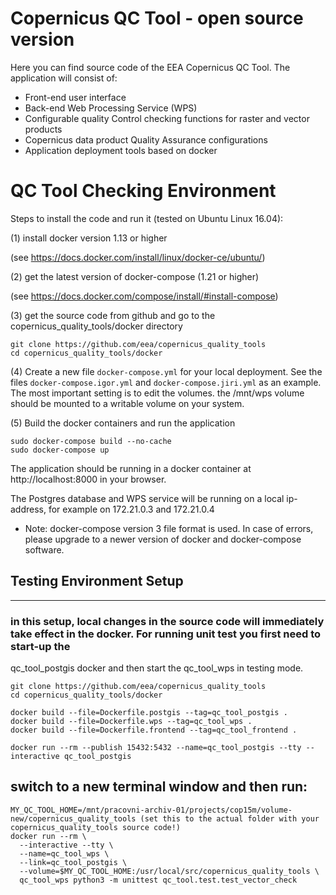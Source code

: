 # Copernicus QC Tool - open source version
Here you can find source code of the EEA Copernicus QC Tool.
The application will consist of:
* Front-end user interface
* Back-end Web Processing Service (WPS)
* Configurable quality Control checking functions for raster and vector products
* Copernicus data product Quality Assurance configurations
* Application deployment tools based on docker

# QC Tool Checking Environment
Steps to install the code and run it (tested on Ubuntu Linux 16.04):

(1) install docker version 1.13 or higher

(see https://docs.docker.com/install/linux/docker-ce/ubuntu/)

(2) get the latest version of docker-compose (1.21 or higher)

(see https://docs.docker.com/compose/install/#install-compose)

(3) get the source code from github and go to the copernicus_quality_tools/docker directory
```
git clone https://github.com/eea/copernicus_quality_tools
cd copernicus_quality_tools/docker
```

(4) Create a new file `docker-compose.yml` for your local deployment. See the files `docker-compose.igor.yml` and `docker-compose.jiri.yml`
as an example. The most important setting is to edit the volumes. the /mnt/wps volume should be mounted to a writable volume on your
system.

(5) Build the docker containers and run the application
```
sudo docker-compose build --no-cache
sudo docker-compose up
```

The application should be running in a docker container at http://localhost:8000 in your browser.

The Postgres database and WPS service will be running on a local ip-address, for example on 172.21.0.3 and 172.21.0.4

* Note: docker-compose version 3 file format is used. In case of errors, please upgrade to a newer version of docker and docker-compose software.

## Testing Environment Setup
----------------------------
### in this setup, local changes in the source code will immediately take effect in the docker. For running unit test you first need to start-up the
qc_tool_postgis docker and then start the qc_tool_wps in testing mode.
```
git clone https://github.com/eea/copernicus_quality_tools
cd copernicus_quality_tools/docker

docker build --file=Dockerfile.postgis --tag=qc_tool_postgis .
docker build --file=Dockerfile.wps --tag=qc_tool_wps .
docker build --file=Dockerfile.frontend --tag=qc_tool_frontend .

docker run --rm --publish 15432:5432 --name=qc_tool_postgis --tty --interactive qc_tool_postgis
```

## switch to a new terminal window and then run:
```
MY_QC_TOOL_HOME=/mnt/pracovni-archiv-01/projects/cop15m/volume-new/copernicus_quality_tools (set this to the actual folder with your copernicus_quality_tools source code!)
docker run --rm \
  --interactive --tty \
  --name=qc_tool_wps \
  --link=qc_tool_postgis \
  --volume=$MY_QC_TOOL_HOME:/usr/local/src/copernicus_quality_tools \
  qc_tool_wps python3 -m unittest qc_tool.test.test_vector_check
```
